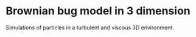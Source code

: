 # Brownian bug model in 3 dimension

Simulations of particles in a turbulent and viscous 3D environment. 
